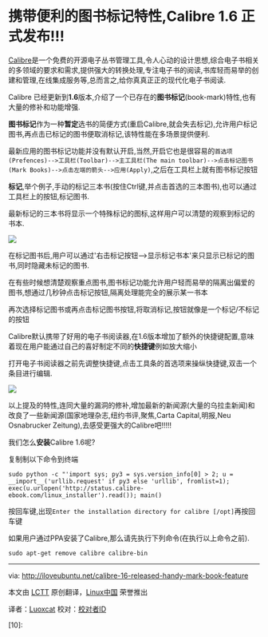 携带便利的图书标记特性,Calibre 1.6 正式发布!!!
====

[Calibre][1]是一个免费的开源电子丛书管理工具,令人心动的设计思想,综合电子书相关的多领域的要求和需求,提供强大的转换处理,专注电子书的阅读,书库轻而易举的创建和管理,在线集成服务等,总而言之,给你真真正正的现代化电子书阅读.

Calibre 已经更新到**1.6**版本,介绍了一个已存在的**图书标记**(book-mark)特性,也有大量的修补和功能增强.

**图书标记**作为一种**暂定**选书的简便方式(重启Calibre,就会失去标记),允许用户标记图书,再点击已标记的图书便取消标记,该特性能在多场景提供便利.

最新应用的图书标记功能并没有默认开启,当然,开启它也是很容易的`首选项(Prefences)-->工具栏(Toolbar)-->主工具栏(The main toolbar)-->点击标记图书(Mark Books)-->点击左端的箭头-->应用(Apply)`,之后在工具栏上就有图书标记按钮

**标记**,举个例子,手动的标记三本书(按住Ctrl键,并点击首选的三本图书),也可以通过工具栏上的按钮,标记图书.

最新标记的三本书将显示一个特殊标记的图标,这样用户可以清楚的观察到标记的书本.

![](http://iloveubuntu.net/pictures_me/calibre%2016%20marking%20books.png)

在标记图书后,用户可以通过'右击标记按钮-->显示标记书本'来只显示已标记的图书,同时隐藏未标记的图书.

在有些时候想清楚观察重点图书,图书标记功能允许用户轻而易举的隔离出偏爱的图书,想通过几秒钟点击标记按钮,隔离处理能完全的展示某一书本

再次选择标记图书或再点击标记图书按钮,将取消标记,按钮就像是一个标记/不标记的按钮

Calibre默认携带了好用的电子书阅读器,在1.6版本增加了额外的快捷键配置,意味着现在用户能通过自己的喜好制定不同的**快捷键**例如放大缩小

打开电子书阅读器之前先调整快捷键,点击工具条的首选项来操纵快捷键,双击一个条目进行编辑.

![](http://iloveubuntu.net/pictures_me/calibre%20font%20size%20shortcut.png)

以上提及的特性,连同大量的漏洞的修补,增加最新的新闻源(大量的乌拉圭新闻)和改良了一些新闻源(国家地理杂志,纽约书评,聚焦,Carta Capital,明报,Neu Osnabrucker Zeitung),去感受更强大的Calibre吧!!!!!

我们怎么**安装**Calibre 1.6呢?

复制制以下命令到终端

	sudo python -c "'import sys; py3 = sys.version_info[0] > 2; u = __import__('urllib.request' if py3 else 'urllib', fromlist=1); exec(u.urlopen('http://status.calibre-ebook.com/linux_installer').read()); main()

按回车键,出现`Enter the installation directory for calibre [/opt]`再按回车键

如果用户通过PPA安装了Calibre,那么请先执行下列命令(在执行以上命令之前).
	
	sudo apt-get remove calibre calibre-bin

--------------------------------------------------------------------------------

via: http://iloveubuntu.net/calibre-16-released-handy-mark-book-feature

本文由 [LCTT](https://github.com/LCTT/TranslateProject) 原创翻译，[Linux中国](http://linux.cn/) 荣誉推出

译者：[Luoxcat](https://github.com/Luoxcat) 校对：[校对者ID](https://github.com/校对者ID)

[1]:http://calibre-ebook.com/
[2]:
[3]:
[4]:
[5]:
[6]:
[7]:
[8]:
[9]:
[10]:
